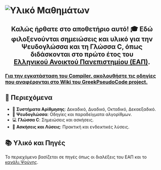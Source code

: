 <h1>
    <img src="https://readme-typing-svg.herokuapp.com?font=Righteous&size=40&color=5D5FEF&center=true&vCenter=true&width=1000&height=50&lines=Υλικό+Μαθημάτων+για+Ψευδογλώσσα+και+C+📘;" alt="Υλικό Μαθημάτων">
</h1>

<h2 align="center">
    Καλώς ήρθατε στο αποθετήριο αυτό! 🎓 Εδώ φιλοξενούνται σημειώσεις και υλικό για την <strong>Ψευδογλώσσα</strong> και τη <strong>Γλώσσα C</strong>, 
    όπως διδάσκονται στο πρώτο έτος του <a href="https://www.eap.gr/"><br>Ελληνικού Ανοικτού Πανεπιστημίου (ΕΑΠ)</a>.
</h2>

<h3><u> Για την εγκατάσταση του Compiler, ακολουθήστε τις οδηγίες που αναφέρονται στο <a href="https://github.com/AchilleasMakris/vscode-pseudocode-extension/wiki">Wiki</a> του GreekPseudoCode project. </u></h3>

<h2>📂 Περιεχόμενα</h2>
<ul>
    <li>🔢 <strong>Συστήματα Αρίθμησης</strong>: Δεκαδικό, Δυαδικό, Οκταδικό, Δεκαεξαδικό.</li>
    <li>📜 <strong>Ψευδογλώσσα</strong>: Οδηγίες και παραδείγματα αλγορίθμων.</li>
    <li>💻 <strong>Γλώσσα C</strong>: Σημειώσεις και ασκήσεις.</li>
    <li>📝 <strong>Ασκήσεις και Λύσεις</strong>: Πρακτική και ενδεικτικές λύσεις.</li>
</ul>

<h2>📚 Υλικό και Πηγές</h2>
<p>
    Το περιεχόμενο βασίζεται σε πηγές όπως οι διαλέξεις του ΕΑΠ και το 
    <a href="https://www.youtube.com/watch?v=p1DURckHKyw&list=PLLMmbOLFy25Ez0gRrziJnUKx1H_G2DM5F" target="_blank">κανάλι Ψούνης</a>.
</p>


